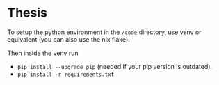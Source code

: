 # Thesis

To setup the python environment in the `/code` directory, use venv or equivalent (you can also use the nix flake). 

Then inside the venv run 
- `pip install --upgrade pip` (needed if your pip version is outdated).
- `pip install -r requirements.txt`
